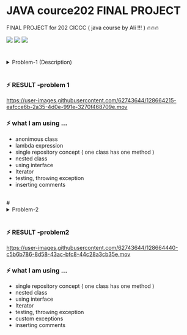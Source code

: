 
# JAVA cource202 FINAL PROJECT

FINAL PROJECT for 202 CICCC ( java course by Ali !!! ) 🔥🔥🔥

<img src="https://img.shields.io/badge/project-CICCC-brightgreen">
<img src="https://img.shields.io/github/stars/kuri-sun/java-202-final-project?style=social">
<img src="https://img.shields.io/github/watchers/kuri-sun/java-202-final-project?style=social">


#
<details>
<summary>
Problem-1 (Description)
</summary>

< desicription >

MyCompanyis in the business of building castles. Now, we also believe in quality aesthetics, so we only want to build castles in two types of places:

 a. Peaks
 b. Valleys 

Let’s say you have an array of integers that describes a stretch of land, where each integer represents the current height of the land. Can you write a function that reads that array and returns the number of castles that MyCompanyshould build on that stretch of land?

</details><br/>

### ⚡️ RESULT -problem 1
https://user-images.githubusercontent.com/62743644/128664215-eafcce6b-2a35-4d0e-991e-3270f468709e.mov

### ⚡️ what I am using ...
 - anonimous class
 - lambda expression
 - single repository concept ( one class has one method )
 - nested class
 - using interface 
 - Iterator
 - testing, throwing exception
 - inserting comments 
<br/>
#

<details>
<summary>
Problem-2
</summary>

MyCompanydoes love transforming people, lives, teams, companies. And there’s no better representation of transformation than Hasbro’s Transformers, the classic television series featuring heroic Autobotsraging their battle to destroy the evil forces of the Deceptions. 

Please watch this video: 
https://www.youtube.com/watch?v=nLS2N9mHWaw 

Implement a Java project to do the following:

The Transformers are at war and youare in charge of settling the score! You’re to evaluate who wins a fight between the Autobotsand the Decepticons. Here are the rules. 

  •Each Transformer has the following criteria on their tech spec (see http://www.ntfa.net/ntfa/techspecs/index.php?cat=Gen1&group=DeceptPZ&char=Predaking for an example): 

  oStrength
  oIntelligence
  oSpeed
  oEndurance
  oRank
  oCourage
  oFirepower
  oSkill

All of these criteria are ranked from 1 to 10.

  •The “overall rating” of a Transformer is the following formula: 

    o(Strength + Intelligence + Speed + Endurance + Firepower)

  •Each Transformer must either be an Autobot or a Deception. 
  
Your program should take input that describes a group of Transformers and based on that group displays: (See an example next page)

  a.The number of battles 
  b.The winning team 
  c.The surviving members of the losing teamThe basic rules of the battle are: 
  
    •The teams should be sorted by rank and faced off one on one against each other in order to determine a victor, the loser is eliminated 

    •A battle between opponents uses the following rules: 
      
      oIf any fighter is down 4 or more points of courage and 3 or more points of strength compared to their opponent, the opponent automatically wins the face-off regardless of overall rating (opponent has ran away)
      
      oOtherwise, if one of the fighters is 3 or more points of skill above theiropponent, they win the fight regardless of overall rating 
      
      oThe winner is the Transformer with the highest overall rating 
      
      oIn the event of a tie, both Transformers are considered destroyed
      
      oAny Transformers who don’t have a fight are skipped (i.e. if it’s ateam of 2 vs. a team of 1, there’s only going to be one battle).
      
      oThe team who eliminated the largest number of the opposing team is the winner.

Special rules: 
  •Any Transformer named Optimus Prime or Predakingwins his fight automatically regardless of any other criteria 
  
  •In the event either of the above face each other (or a duplicate of each other), the game immediately ends with all competitors destroyed
</details><br/>

### ⚡️ RESULT -problem2

https://user-images.githubusercontent.com/62743644/128664440-c5b6b786-8d58-43ac-bfc8-44c28a3cb35e.mov


### ⚡️ what I am using ...
 - single repository concept ( one class has one method )
 - nested class
 - using interface 
 - Iterator
 - testing, throwing exception
 - custom exceptions
 - inserting comments 

